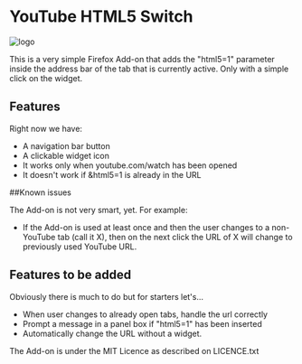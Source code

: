 YouTube HTML5 Switch
================================

![logo](https://raw.github.com/constanton/youtube_html5_switch/master/data/html5switch100.jpeg )

This is a very simple Firefox Add-on that adds the "html5=1" parameter inside the address bar of the tab that is currently active. Only with a simple click on the widget.


## Features

Right now we have:

* A navigation bar button
* A clickable widget icon
* It works only when youtube.com/watch has been opened
* It doesn't work if &html5=1 is already in the URL

##Known issues

The Add-on is not very smart, yet. For example:

* If the Add-on is used at least once and then the user changes to a non-YouTube tab (call it X), then on the next click the URL of X will change to previously used YouTube URL.

## Features to be added

Obviously there is much to do but for starters let's...

* When user changes to already open tabs, handle the url correctly
* Prompt a message in a panel box if "html5=1" has been inserted
* Automatically change the URL without a widget.

The Add-on is under the MIT Licence as described on LICENCE.txt
